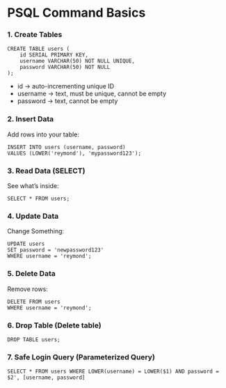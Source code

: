 # PSQL Command Basics

### 1. Create Tables

    CREATE TABLE users (
        id SERIAL PRIMARY KEY,
        username VARCHAR(50) NOT NULL UNIQUE,
        password VARCHAR(50) NOT NULL
    );  

- id → auto-incrementing unique ID
- username → text, must be unique, cannot be empty
- password → text, cannot be empty

### 2. Insert Data

Add rows into your table:

    INSERT INTO users (username, password)
    VALUES (LOWER('reymond'), 'mypassword123');

### 3. Read Data (SELECT)

See what’s inside:

    SELECT * FROM users;

### 4. Update Data

Change Something:

    UPDATE users
    SET password = 'newpassword123'
    WHERE username = 'reymond';

### 5. Delete Data

Remove rows:

    DELETE FROM users
    WHERE username = 'reymond';

### 6. Drop Table (Delete table)

    DROP TABLE users;

### 7. Safe Login Query (Parameterized Query)

    SELECT * FROM users WHERE LOWER(username) = LOWER($1) AND password = $2', [username, password]
